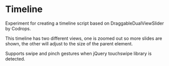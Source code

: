 Timeline
========

Experiment for creating a timeline script based on DraggableDualViewSlider by Codrops.

This timeline has two different views, one is zoomed out so more slides are shown, the other will adjust to the size of the parent element.

Supports swipe and pinch gestures when jQuery touchswipe library is detected.
